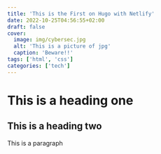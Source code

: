 ```yaml
---
title: 'This is the First on Hugo with Netlify'
date: 2022-10-25T04:56:55+02:00
draft: false
cover:
  image: img/cybersec.jpg
  alt: 'This is a picture of jpg'
  caption: 'Beware!!'
tags: ['html', 'css']
categories: ['tech']
---
```


# This is a heading one

## This is a heading two

This is a paragraph

